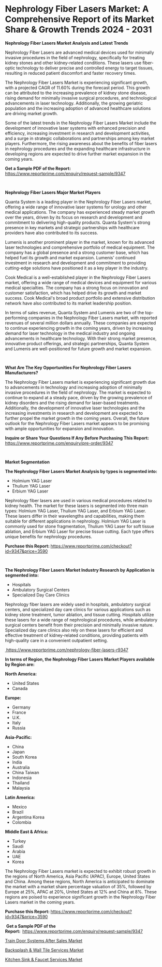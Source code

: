 <p><h1>Nephrology Fiber Lasers Market: A Comprehensive Report of its Market Share & Growth Trends 2024 - 2031</h1></p><p><strong>Nephrology Fiber Lasers Market Analysis and Latest Trends</strong></p>
<p><p>Nephrology Fiber Lasers are advanced medical devices used for minimally invasive procedures in the field of nephrology, specifically for treating kidney stones and other kidney-related conditions. These lasers use fiber-optic technology to deliver precise and controlled energy to target tissues, resulting in reduced patient discomfort and faster recovery times.</p><p>The Nephrology Fiber Lasers Market is experiencing significant growth, with a projected CAGR of 11.60% during the forecast period. This growth can be attributed to the increasing prevalence of kidney stone disease, rising demand for minimally invasive surgical procedures, and technological advancements in laser technology. Additionally, the growing geriatric population and the increasing adoption of advanced healthcare solutions are driving market growth.</p><p>Some of the latest trends in the Nephrology Fiber Lasers Market include the development of innovative laser systems with enhanced precision and efficiency, increasing investment in research and development activities, and a surge in strategic collaborations and partnerships among key market players. Furthermore, the rising awareness about the benefits of fiber lasers in nephrology procedures and the expanding healthcare infrastructure in developing regions are expected to drive further market expansion in the coming years.</p></p>
<p><strong>Get a Sample PDF of the Report:&nbsp;</strong> <a href="https://www.reportprime.com/enquiry/request-sample/9347">https://www.reportprime.com/enquiry/request-sample/9347</a></p>
<p>&nbsp;</p>
<p><strong>Nephrology Fiber Lasers Major Market Players</strong></p>
<p><p>Quanta System is a leading player in the Nephrology Fiber Lasers market, offering a wide range of innovative laser systems for urology and other medical applications. The company has experienced steady market growth over the years, driven by its focus on research and development and commitment to delivering high-quality products. Quanta System's strong presence in key markets and strategic partnerships with healthcare providers have also contributed to its success.</p><p>Lumenis is another prominent player in the market, known for its advanced laser technologies and comprehensive portfolio of medical equipment. The company has a global presence and a strong customer base, which has helped fuel its growth and market expansion. Lumenis' continued investment in research and development and commitment to providing cutting-edge solutions have positioned it as a key player in the industry.</p><p>Cook Medical is a well-established player in the Nephrology Fiber Lasers market, offering a wide range of medical devices and equipment for various medical specialties. The company has a strong focus on innovation and customer satisfaction, which has helped drive its growth and market success. Cook Medical's broad product portfolio and extensive distribution network have also contributed to its market leadership position.</p><p>In terms of sales revenue, Quanta System and Lumenis are two of the top-performing companies in the Nephrology Fiber Lasers market, with reported revenues of several million dollars annually. These companies are expected to continue experiencing growth in the coming years, driven by increasing demand for laser technology in the medical industry and ongoing advancements in healthcare technology. With their strong market presence, innovative product offerings, and strategic partnerships, Quanta System and Lumenis are well-positioned for future growth and market expansion.</p></p>
<p>&nbsp;</p>
<p><strong>What Are The Key Opportunities For Nephrology Fiber Lasers Manufacturers?</strong></p>
<p><p>The Nephrology Fiber Lasers market is experiencing significant growth due to advancements in technology and increasing adoption of minimally invasive procedures in the field of nephrology. The market is expected to continue to expand at a steady pace, driven by the growing prevalence of kidney disorders and the rising demand for laser-based treatments. Additionally, the development of innovative laser technologies and the increasing investments in research and development are expected to further propel the market growth in the coming years. Overall, the future outlook for the Nephrology Fiber Lasers market appears to be promising with ample opportunities for expansion and innovation.</p></p>
<p><strong>Inquire or Share Your Questions If Any Before Purchasing This Report:</strong> <a href="https://www.reportprime.com/enquiry/pre-order/9347">https://www.reportprime.com/enquiry/pre-order/9347</a></p>
<p>&nbsp;</p>
<p><strong>Market Segmentation</strong></p>
<p><strong>The Nephrology Fiber Lasers Market Analysis by types is segmented into:</strong></p>
<p><ul><li>Holmium YAG Laser</li><li>Thulium YAG Laser</li><li>Erbium YAG Laser</li></ul></p>
<p><p>Nephrology fiber lasers are used in various medical procedures related to kidney health. The market for these lasers is segmented into three main types: Holmium YAG Laser, Thulium YAG Laser, and Erbium YAG Laser. These lasers differ in their wavelengths and capabilities, making them suitable for different applications in nephrology. Holmium YAG Laser is commonly used for stone fragmentation, Thulium YAG Laser for soft tissue ablation, and Erbium YAG Laser for precise tissue cutting. Each type offers unique benefits for nephrology procedures.</p></p>
<p><strong>Purchase this Report:&nbsp;</strong><a href="https://www.reportprime.com/checkout?id=9347&price=3590">https://www.reportprime.com/checkout?id=9347&price=3590</a></p>
<p>&nbsp;</p>
<p><strong>The Nephrology Fiber Lasers Market Industry Research by Application is segmented into:</strong></p>
<p><ul><li>Hospitals</li><li>Ambulatory Surgical Centers</li><li>Specialized Day Care Clinics</li></ul></p>
<p><p>Nephrology fiber lasers are widely used in hospitals, ambulatory surgical centers, and specialized day care clinics for various applications such as kidney stone treatment, tumor ablation, and tissue cutting. Hospitals utilize these lasers for a wide range of nephrological procedures, while ambulatory surgical centers benefit from their precision and minimally invasive nature. Specialized day care clinics also rely on these lasers for efficient and effective treatment of kidney-related conditions, providing patients with high-quality care in a convenient outpatient setting.</p></p>
<p><a href="https://www.reportprime.com/nephrology-fiber-lasers-r9347">&nbsp;https://www.reportprime.com/nephrology-fiber-lasers-r9347</a></p>
<p><strong>In terms of Region, the Nephrology Fiber Lasers Market Players available by Region are:</strong></p>
<p>
    <p> <strong> North America: </strong>
        <ul>
            <li>United States</li>
            <li>Canada</li>
        </ul>
        </p> 
    <p> <strong> Europe: </strong>
        <ul>
            <li>Germany</li>
            <li>France</li>
            <li>U.K.</li>
            <li>Italy</li>
            <li>Russia</li>
        </ul>
        </p> 
    <p> <strong> Asia-Pacific: </strong>
        <ul>
            <li>China</li>
            <li>Japan</li>
            <li>South Korea</li>
            <li>India</li>
            <li>Australia</li>
            <li>China Taiwan</li>
            <li>Indonesia</li>
            <li>Thailand</li>
            <li>Malaysia</li>
        </ul>
        </p> 
    <p> <strong> Latin America: </strong>
        <ul>
            <li>Mexico</li>
            <li>Brazil</li>
            <li>Argentina Korea</li>
            <li>Colombia</li>
        </ul>
        </p> 
    <p> <strong> Middle East & Africa: </strong>
        <ul>
            <li>Turkey</li>
            <li>Saudi</li>
            <li>Arabia</li>
            <li>UAE</li>
            <li>Korea</li>
        </ul>
    </p>
    </p>
<p><p>The Nephrology Fiber Lasers market is expected to exhibit robust growth in the regions of North America, Asia Pacific (APAC), Europe, United States and China. Among these regions, North America is anticipated to dominate the market with a market share percentage valuation of 35%, followed by Europe at 25%, APAC at 20%, United States at 12% and China at 8%. These regions are poised to experience significant growth in the Nephrology Fiber Lasers market in the coming years.</p></p>
<p><strong>Purchase this Report: </strong><a href="https://www.reportprime.com/checkout?id=9347&price=3590">https://www.reportprime.com/checkout?id=9347&price=3590</a></p>
<p>&nbsp;<strong>Get a Sample PDF of the Report:&nbsp;&nbsp;</strong><a href="https://www.reportprime.com/enquiry/request-sample/9347">https://www.reportprime.com/enquiry/request-sample/9347</a></p>
<p><strong></strong></p>
<p><p><a href="https://view.publitas.com/reportprime-1/train-door-systems-after-sales-market-overview-global-market-trends-and-future-prospects-from-2024-to-2031/">Train Door Systems After Sales Market</a></p><p><a href="https://view.publitas.com/reportprime-1/backsplash-wall-tile-services-market-investigation-industry-evolution-and-forecast-till-2031/">Backsplash & Wall Tile Services Market</a></p><p><a href="https://view.publitas.com/reportprime-1/kitchen-sink-faucet-services-market-size-is-growing-at-cagr-of-10-7-this-report-covers-analysis-by-market-segmentation-growth-and-forecast-2024-2031/">Kitchen Sink & Faucet Services Market</a></p></p>